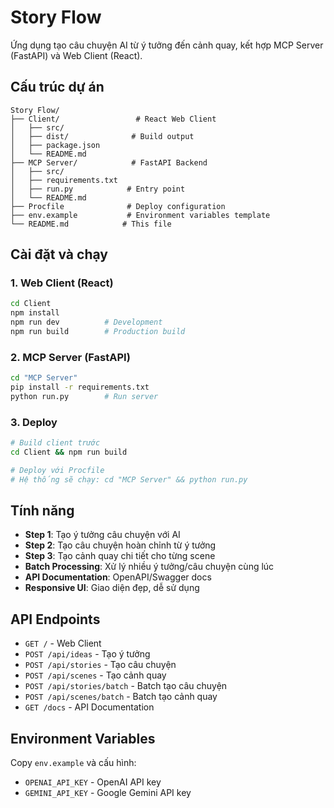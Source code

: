 # Story Flow

Ứng dụng tạo câu chuyện AI từ ý tưởng đến cảnh quay, kết hợp MCP Server (FastAPI) và Web Client (React).

## Cấu trúc dự án

```
Story Flow/
├── Client/                 # React Web Client
│   ├── src/
│   ├── dist/              # Build output
│   ├── package.json
│   └── README.md
├── MCP Server/            # FastAPI Backend
│   ├── src/
│   ├── requirements.txt
│   ├── run.py            # Entry point
│   └── README.md
├── Procfile              # Deploy configuration
├── env.example           # Environment variables template
└── README.md            # This file
```

## Cài đặt và chạy

### 1. Web Client (React)

```bash
cd Client
npm install
npm run dev          # Development
npm run build        # Production build
```

### 2. MCP Server (FastAPI)

```bash
cd "MCP Server"
pip install -r requirements.txt
python run.py        # Run server
```

### 3. Deploy

```bash
# Build client trước
cd Client && npm run build

# Deploy với Procfile
# Hệ thống sẽ chạy: cd "MCP Server" && python run.py
```

## Tính năng

- **Step 1**: Tạo ý tưởng câu chuyện với AI
- **Step 2**: Tạo câu chuyện hoàn chỉnh từ ý tưởng
- **Step 3**: Tạo cảnh quay chi tiết cho từng scene
- **Batch Processing**: Xử lý nhiều ý tưởng/câu chuyện cùng lúc
- **API Documentation**: OpenAPI/Swagger docs
- **Responsive UI**: Giao diện đẹp, dễ sử dụng

## API Endpoints

- `GET /` - Web Client
- `POST /api/ideas` - Tạo ý tưởng
- `POST /api/stories` - Tạo câu chuyện
- `POST /api/scenes` - Tạo cảnh quay
- `POST /api/stories/batch` - Batch tạo câu chuyện
- `POST /api/scenes/batch` - Batch tạo cảnh quay
- `GET /docs` - API Documentation

## Environment Variables

Copy `env.example` và cấu hình:

- `OPENAI_API_KEY` - OpenAI API key
- `GEMINI_API_KEY` - Google Gemini API key
